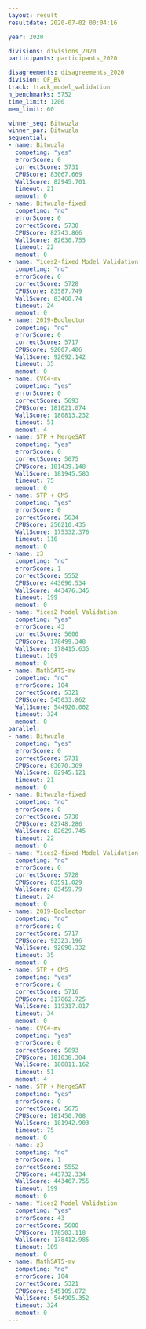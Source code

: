 ```yaml
---
layout: result
resultdate: 2020-07-02 00:04:16

year: 2020

divisions: divisions_2020
participants: participants_2020

disagreements: disagreements_2020
division: QF_BV
track: track_model_validation
n_benchmarks: 5752
time_limit: 1200
mem_limit: 60

winner_seq: Bitwuzla
winner_par: Bitwuzla
sequential:
- name: Bitwuzla
  competing: "yes"
  errorScore: 0
  correctScore: 5731
  CPUScore: 83067.669
  WallScore: 82945.701
  timeout: 21
  memout: 0
- name: Bitwuzla-fixed
  competing: "no"
  errorScore: 0
  correctScore: 5730
  CPUScore: 82743.866
  WallScore: 82630.755
  timeout: 22
  memout: 0
- name: Yices2-fixed Model Validation
  competing: "no"
  errorScore: 0
  correctScore: 5728
  CPUScore: 83587.749
  WallScore: 83460.74
  timeout: 24
  memout: 0
- name: 2019-Boolector
  competing: "no"
  errorScore: 0
  correctScore: 5717
  CPUScore: 92007.406
  WallScore: 92692.142
  timeout: 35
  memout: 0
- name: CVC4-mv
  competing: "yes"
  errorScore: 0
  correctScore: 5693
  CPUScore: 181021.074
  WallScore: 180813.232
  timeout: 51
  memout: 4
- name: STP + MergeSAT
  competing: "yes"
  errorScore: 0
  correctScore: 5675
  CPUScore: 181439.148
  WallScore: 181945.583
  timeout: 75
  memout: 0
- name: STP + CMS
  competing: "yes"
  errorScore: 0
  correctScore: 5634
  CPUScore: 256210.435
  WallScore: 175332.376
  timeout: 116
  memout: 0
- name: z3
  competing: "no"
  errorScore: 1
  correctScore: 5552
  CPUScore: 443696.534
  WallScore: 443476.345
  timeout: 199
  memout: 0
- name: Yices2 Model Validation
  competing: "yes"
  errorScore: 43
  correctScore: 5600
  CPUScore: 178499.348
  WallScore: 178415.635
  timeout: 109
  memout: 0
- name: MathSAT5-mv
  competing: "no"
  errorScore: 104
  correctScore: 5321
  CPUScore: 545033.862
  WallScore: 544920.002
  timeout: 324
  memout: 0
parallel:
- name: Bitwuzla
  competing: "yes"
  errorScore: 0
  correctScore: 5731
  CPUScore: 83070.369
  WallScore: 82945.121
  timeout: 21
  memout: 0
- name: Bitwuzla-fixed
  competing: "no"
  errorScore: 0
  correctScore: 5730
  CPUScore: 82748.286
  WallScore: 82629.745
  timeout: 22
  memout: 0
- name: Yices2-fixed Model Validation
  competing: "no"
  errorScore: 0
  correctScore: 5728
  CPUScore: 83591.029
  WallScore: 83459.79
  timeout: 24
  memout: 0
- name: 2019-Boolector
  competing: "no"
  errorScore: 0
  correctScore: 5717
  CPUScore: 92323.196
  WallScore: 92690.332
  timeout: 35
  memout: 0
- name: STP + CMS
  competing: "yes"
  errorScore: 0
  correctScore: 5716
  CPUScore: 317862.725
  WallScore: 119317.817
  timeout: 34
  memout: 0
- name: CVC4-mv
  competing: "yes"
  errorScore: 0
  correctScore: 5693
  CPUScore: 181038.304
  WallScore: 180811.162
  timeout: 51
  memout: 4
- name: STP + MergeSAT
  competing: "yes"
  errorScore: 0
  correctScore: 5675
  CPUScore: 181450.708
  WallScore: 181942.903
  timeout: 75
  memout: 0
- name: z3
  competing: "no"
  errorScore: 1
  correctScore: 5552
  CPUScore: 443732.334
  WallScore: 443467.755
  timeout: 199
  memout: 0
- name: Yices2 Model Validation
  competing: "yes"
  errorScore: 43
  correctScore: 5600
  CPUScore: 178503.118
  WallScore: 178412.985
  timeout: 109
  memout: 0
- name: MathSAT5-mv
  competing: "no"
  errorScore: 104
  correctScore: 5321
  CPUScore: 545105.872
  WallScore: 544905.352
  timeout: 324
  memout: 0
---
```

